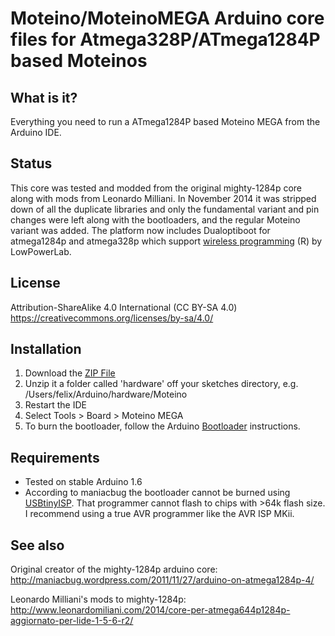 # Moteino/MoteinoMEGA Arduino core files for Atmega328P/ATmega1284P based Moteinos

## What is it?
Everything you need to run a ATmega1284P based Moteino MEGA from the Arduino IDE.

## Status
This core was tested and modded from the original mighty-1284p core along with mods from Leonardo Milliani. In November 2014 it was stripped down of all the duplicate libraries and only the fundamental variant and pin changes were left along with the bootloaders, and the regular Moteino variant was added.
The platform now includes Dualoptiboot for atmega1284p and atmega328p which support [wireless programming](http://lowpowerlab.com/blog/category/moteino/wireless-programming/) (R) by LowPowerLab.

## License
Attribution-ShareAlike 4.0 International (CC BY-SA 4.0)
https://creativecommons.org/licenses/by-sa/4.0/

## Installation
1. Download the [ZIP File](https://github.com/LowPowerLab/Moteino/blob/master/MEGA/Core/Moteino.zip)
2. Unzip it a folder called 'hardware' off your sketches directory, e.g. /Users/felix/Arduino/hardware/Moteino
3. Restart the IDE
4. Select Tools > Board > Moteino MEGA
5. To burn the bootloader, follow the Arduino [Bootloader](http://arduino.cc/en/Hacking/Bootloader) instructions.

## Requirements

* Tested on stable Arduino 1.6
* According to maniacbug the bootloader cannot be burned using [USBtinyISP](http://www.ladyada.net/make/usbtinyisp/). That programmer cannot flash to chips with >64k flash size. I recommend using a true AVR programmer like the AVR ISP MKii.

## See also
Original creator of the mighty-1284p arduino core:
http://maniacbug.wordpress.com/2011/11/27/arduino-on-atmega1284p-4/

Leonardo Milliani's mods to mighty-1284p:
http://www.leonardomiliani.com/2014/core-per-atmega644p1284p-aggiornato-per-lide-1-5-6-r2/